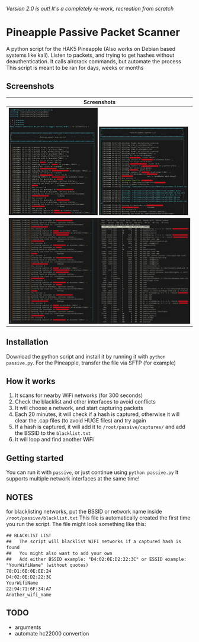 *Version 2.0 is out! It's a completely re-work, recreation from scratch*

# Pineapple Passive Packet Scanner
A python script for the HAK5 Pineapple (Also works on Debian based systems like kali). Listen to packets, and trying to get hashes without deauthentication.
It calls aircrack commands, but automate the process
This script is meant to be ran for days, weeks or months

## Screenshots

<!--- ![Starting the script](/screenshots/Screenshot_20210905_154911_censor.png "Starting")
![100% CPU issue if fixed. 3 network interfaces stable around 3% CPU](/screenshots/Screenshot_20210905_154359_censor.png "100% CPU issue")
![Finding a handshake](/screenshots/Screenshot_20210906_070527_censor.png "Finding a handshake")-->
| Screenshots|
|------------|
| <img src="/screenshots/Screenshot_20210905_154911_censor.png" width=49%> <img src="/screenshots/Screenshot_20210906_070527_censor.png" width=49%> |
| <img src="/screenshots/Screenshot_20210905_154359_censor.png" width=100%> |

## Installation
Download the python script and install it by running it with `python passive.py`.
For the Pineapple, transfer the file via SFTP (for example)

## How it works

1. It scans for nearby WiFi networks (for 300 seconds)
2. Check the blacklist and other interfaces to avoid conflicts
3. It will choose a network, and start capturing packets
4. Each 20 minutes, it will check if a hash is captured, otherwise it will clear the .cap files (to avoid HUGE files) and try again
5. If a hash is captured, it will add it to `/root/passive/captures/` and add the BSSID to the `blacklist.txt`
6. It will loop and find another WiFi

## Getting started
You can run it with `passive`, or just continue using `python passive.py`
It supports multiple network interfaces at the same time!

## NOTES
for blacklisting networks, put the BSSID or network name inside `/root/passive/blacklist.txt`
This file is automatically created the first time you run the script.
The file might look something like this:

    ## BLACKLIST LIST
    ##   The script will blacklist WIFI networks if a captured hash is found
    ##   You might also want to add your own
    ##   Add either BSSID example: "D4:02:0E:D2:22:3C" or ESSID example: "YourWifiName" (without quotes)
    78:D1:6E:0E:EE:24
    D4:02:0E:D2:22:3C
    YourWifiName
    22:94:71:6F:34:A7
    Another_wifi_name

## TODO
 * arguments
 * automate hc22000 convertion
